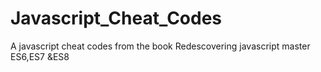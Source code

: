 # Javascript_Cheat_Codes
A javascript cheat codes from the book Redescovering javascript master ES6,ES7 &amp;ES8 
